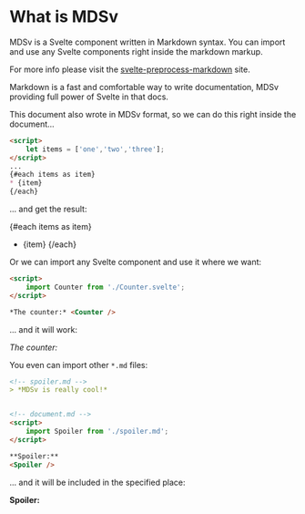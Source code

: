<script>
    import Counter from './../../../../exlibris/Counter.svelte';
    import Spoiler from './../../../../exlibris/spoiler.md';
    let items = ['one','two','three'];
</script>

# What is MDSv

MDSv is a Svelte component written in Markdown syntax. You can import and use any Svelte components right inside the markdown markup. 

For more info please visit the [svelte-preprocess-markdown](https://alexxnb.github.io/svelte-preprocess-markdown/) site.

Markdown is a fast and comfortable way to write documentation, MDSv providing full power of Svelte in that docs. 

This document also wrote in MDSv format, so we can do this right inside the document...

```markdown
<script>
    let items = ['one','two','three'];
</script>
...
{#each items as item}
* {item}
{/each}
```

... and get the result:

{#each items as item}
* {item}
{/each}

Or we can import any Svelte component and use it where we want:

```markdown
<script>
    import Counter from './Counter.svelte';
</script>

*The counter:* <Counter /> 
```

... and it will work:

*The counter:* <Counter /> 

You even can import other `*.md` files:

```markdown
<!-- spoiler.md -->
> *MDSv is really cool!*


<!-- document.md -->
<script>
    import Spoiler from './spoiler.md';
</script>

**Spoiler:**
<Spoiler />
```

... and it will be included in the specified place:

**Spoiler:**
<Spoiler />
